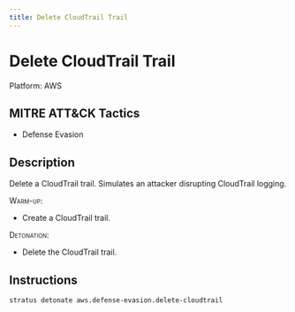 ```yaml
---
title: Delete CloudTrail Trail
---
```


# Delete CloudTrail Trail 

Platform: AWS

## MITRE ATT&CK Tactics


- Defense Evasion

## Description


Delete a CloudTrail trail. Simulates an attacker disrupting CloudTrail logging.

<span style="font-variant: small-caps;">Warm-up</span>: 

- Create a CloudTrail trail.

<span style="font-variant: small-caps;">Detonation</span>: 

- Delete the CloudTrail trail.


## Instructions

```bash title="Detonate with Stratus Red Team"
stratus detonate aws.defense-evasion.delete-cloudtrail
```